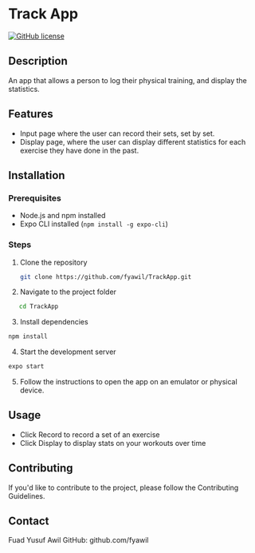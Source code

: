 # Track App

[![GitHub license](https://img.shields.io/badge/license-MIT-blue.svg)](https://github.com/your-username/your-app-name/blob/main/LICENSE)

## Description

An app that allows a person to log their physical training, and display the statistics.

## Features

- Input page where the user can record their sets, set by set.
- Display page, where the user can display different statistics for each exercise they have done in the past.

## Installation

### Prerequisites

- Node.js and npm installed
- Expo CLI installed (`npm install -g expo-cli`)

### Steps

1. Clone the repository

   ```bash
   git clone https://github.com/fyawil/TrackApp.git
   ```
   
2. Navigate to the project folder

```bash 
   cd TrackApp
```

3. Install dependencies

```bash
npm install
```

4. Start the development server
```bash
expo start
```

5. Follow the instructions to open the app on an emulator or physical device.

## Usage

- Click Record to record a set of an exercise
- Click Display to display stats on your workouts over time

## Contributing

If you'd like to contribute to the project, please follow the Contributing Guidelines.

## Contact

Fuad Yusuf Awil
GitHub: github.com/fyawil
